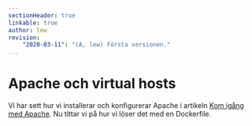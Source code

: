 ```yaml
---
sectionHeader: true
linkable: true
author: lew
revision:
    "2020-03-11": "(A, lew) Första versionen."
...
```


Apache och virtual hosts
=======================

Vi har sett hur vi installerar och konfigurerar Apache i artikeln [Kom igång med Apache](kunskap/kom-igang-med-apache). Nu tittar vi på hur vi löser det med en Dockerfile.

